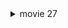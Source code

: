 

<details><summary>movie 27</summary>

### subject 16
tmin = -0.3
tmax = 0.4
time_plot = 0.1

<img width="200" alt="スクリーンショット 2024-02-01 23 00 15" src="https://github.com/am-da/mTRF/assets/112613519/5435c524-3327-400f-ba06-eadd1c4833b1">
<img width="300" alt="スクリーンショット 2024-02-01 22 58 25" src="https://github.com/am-da/mTRF/assets/112613519/78a21a79-37b5-4f38-a63a-7adf0fd13e99">

<img width="500" alt="スクリーンショット 2024-02-01 23 05 37" src="https://github.com/am-da/mTRF/assets/112613519/c908d2bf-7433-4de0-a64d-77038928a60a">

</details>
